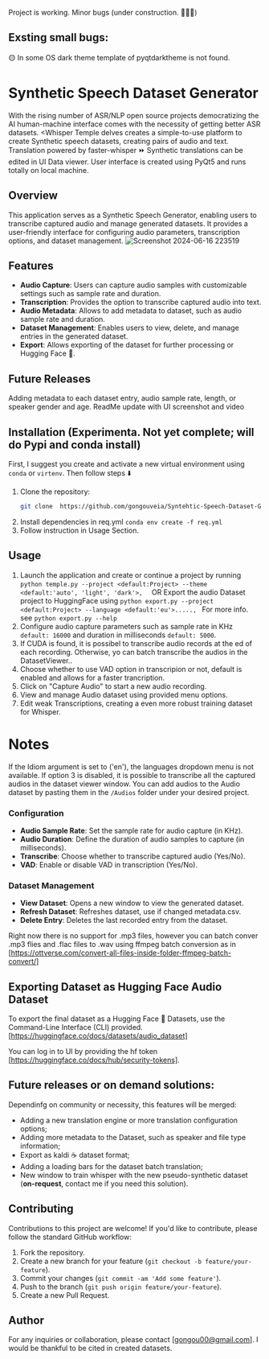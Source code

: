 Project is working. Minor bugs (under construction. 🚧👷‍♂️)

## Exsting small bugs:

🟡 In some OS dark theme template of pyqtdarktheme is not found.


# Synthetic Speech Dataset Generator 

With the rising number of ASR/NLP open source projects democratizing the AI human-machine interface comes with the necessity of getting better ASR datasets. <Whisper Temple delves creates a simple-to-use platform to create Synthetic speech datasets, creating pairs of audio and text. Translation powered by faster-whisper ⏩ Synthetic translations can be edited in UI Data viewer. 
User interface is created using PyQt5 and runs totally on local machine.


## Overview
This application serves as a Synthetic Speech Generator, enabling users to transcribe captured audio and manage generated datasets. It provides a user-friendly interface for configuring audio parameters, transcription options, and dataset management.
![Screenshot 2024-06-16 223519](https://github.com/gongouveia/Whisper-Temple-Synthetic-ASR-Dataset-Generator/assets/68733294/24d41a0c-3592-4a0d-8c0d-61aa1aac83c1)

## Features
- **Audio Capture**: Users can capture audio samples with customizable settings such as sample rate and duration.
- **Transcription**: Provides the option to transcribe captured audio into text.
- **Audio Metadata**: Allows to add metadata to dataset, such as audio sample rate and duration.
- **Dataset Management**: Enables users to view, delete, and manage entries in the generated dataset.
- **Export**: Allows exporting of the dataset for further processing or Hugging Face :hugs:.

## Future Releases
Adding metadata to each dataset entry, audio sample rate, length, or speaker gender and age.
ReadMe update with UI screenshot and video

## Installation  (Experimenta. Not yet complete; will do Pypi and conda install)
First, I suggest you create and activate a new virtual environment using `conda` or `virtenv`. Then follow steps ⬇️
1. Clone the repository:
    ```bash
    git clone  https://github.com/gongouveia/Syntehtic-Speech-Dataset-Generator.git
    ```
2. Install dependencies in req.yml `conda env create -f req.yml`
3. Follow instruction in Usage Section.

## Usage
1. Launch the application and create or continue a project by running `python temple.py --project <default:Project> --theme <default:'auto', 'light', 'dark'>,  `
    OR Export the audio Dataset project to HuggingFace using `python export.py --project <default:Project> --language <default:'eu'>....., ` For more info. see `python export.py --help `
3. Configure audio capture parameters such as sample rate in KHz `default: 16000` and duration in milliseconds `default: 5000`.
4. If CUDA is found, it is possibel to transcribe audio records at the ed of each recording. Otherwise, yo can batch transcribe the audios in the DatasetViewer..
5. Choose whether to use VAD option in transcripion or not, default is enabled and allows for a faster trancription.
6. Click on "Capture Audio" to start a new audio recording.
7. View and manage Audio dataset using provided menu options.
8. Edit weak Transcriptions, creating a even more robust training dataset for Whisper.
# Notes
If the Idiom argument is set to ('en'), the languages dropdown menu is not available. 
If option 3 is disabled, it is possible to transcribe all the captured audios in the dataset viewer window. You can add audios to the Audio dataset by pasting them in the `/Audios` folder under your desired project.

### Configuration
- **Audio Sample Rate**: Set the sample rate for audio capture (in KHz).
- **Audio Duration**: Define the duration of audio samples to capture (in milliseconds).
- **Transcribe**: Choose whether to transcribe captured audio (Yes/No).
- **VAD**: Enable or disable VAD in transcription (Yes/No).

### Dataset Management
- **View Dataset**: Opens a new window to view the generated dataset.
- **Refresh Dataset**: Refreshes dataset, use if changed metadata.csv.
- **Delete Entry**: Deletes the last recorded entry from the dataset.

Right now there is no support for .mp3 files, however you can batch conver .mp3 flies and .flac files to .wav using ffmpeg batch conversion as in [https://ottverse.com/convert-all-files-inside-folder-ffmpeg-batch-convert/]

## Exporting Dataset as Hugging Face Audio Dataset
To export the final dataset as a Hugging Face 🤗 Datasets, use the Command-Line Interface (CLI) provided.
[https://huggingface.co/docs/datasets/audio_dataset]

You can log in to UI by providing the hf token [https://huggingface.co/docs/hub/security-tokens].

## Future releases or on demand solutions:
 Dependinfg on community or necessity, this features will be merged: 

  - Adding a new translation engine or more translation configuration options;
  - Adding more metadata to the Dataset, such as speaker and file type information;
  - Export as kaldi ☕ dataset format;
  - Adding a loading bars for the dataset batch translation;
  - New window to train whisper with the new pseudo-synthetic dataset (**on-request**, contact me if you need this solution).

## Contributing
Contributions to this project are welcome! If you'd like to contribute, please follow the standard GitHub workflow:
1. Fork the repository.
2. Create a new branch for your feature (`git checkout -b feature/your-feature`).
3. Commit your changes (`git commit -am 'Add some feature'`).
4. Push to the branch (`git push origin feature/your-feature`).
5. Create a new Pull Request.

## Author

For any inquiries or collaboration, please contact [gongou00@gmail.com].
I would be thankful to be cited in created datasets.
